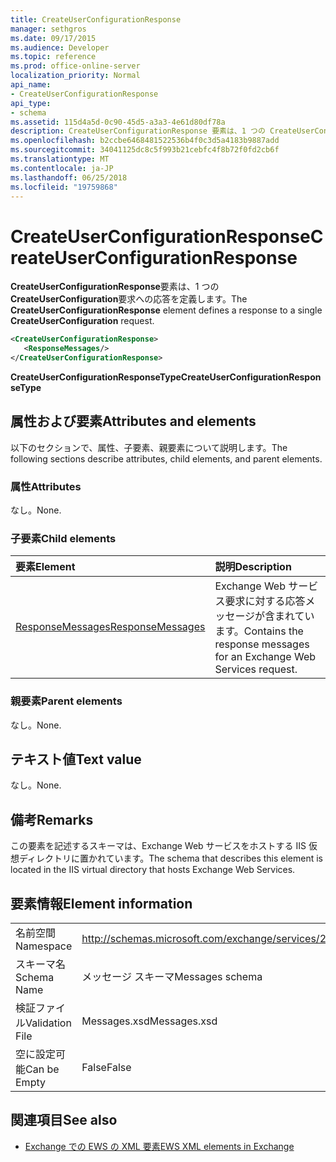 ```yaml
---
title: CreateUserConfigurationResponse
manager: sethgros
ms.date: 09/17/2015
ms.audience: Developer
ms.topic: reference
ms.prod: office-online-server
localization_priority: Normal
api_name:
- CreateUserConfigurationResponse
api_type:
- schema
ms.assetid: 115d4a5d-0c90-45d5-a3a3-4e61d80df78a
description: CreateUserConfigurationResponse 要素は、1 つの CreateUserConfiguration 要求への応答を定義します。
ms.openlocfilehash: b2ccbe6468481522536b4f0c3d5a4183b9887add
ms.sourcegitcommit: 34041125dc8c5f993b21cebfc4f8b72f0fd2cb6f
ms.translationtype: MT
ms.contentlocale: ja-JP
ms.lasthandoff: 06/25/2018
ms.locfileid: "19759868"
---
```

# <a name="createuserconfigurationresponse"></a><span data-ttu-id="23f07-103">CreateUserConfigurationResponse</span><span class="sxs-lookup"><span data-stu-id="23f07-103">CreateUserConfigurationResponse</span></span>

<span data-ttu-id="23f07-104">**CreateUserConfigurationResponse**要素は、1 つの**CreateUserConfiguration**要求への応答を定義します。</span><span class="sxs-lookup"><span data-stu-id="23f07-104">The **CreateUserConfigurationResponse** element defines a response to a single **CreateUserConfiguration** request.</span></span> 
  
```xml
<CreateUserConfigurationResponse>
   <ResponseMessages/>
</CreateUserConfigurationResponse>
```

 <span data-ttu-id="23f07-105">**CreateUserConfigurationResponseType**</span><span class="sxs-lookup"><span data-stu-id="23f07-105">**CreateUserConfigurationResponseType**</span></span>
## <a name="attributes-and-elements"></a><span data-ttu-id="23f07-106">属性および要素</span><span class="sxs-lookup"><span data-stu-id="23f07-106">Attributes and elements</span></span>

<span data-ttu-id="23f07-107">以下のセクションで、属性、子要素、親要素について説明します。</span><span class="sxs-lookup"><span data-stu-id="23f07-107">The following sections describe attributes, child elements, and parent elements.</span></span>
  
### <a name="attributes"></a><span data-ttu-id="23f07-108">属性</span><span class="sxs-lookup"><span data-stu-id="23f07-108">Attributes</span></span>

<span data-ttu-id="23f07-109">なし。</span><span class="sxs-lookup"><span data-stu-id="23f07-109">None.</span></span>
  
### <a name="child-elements"></a><span data-ttu-id="23f07-110">子要素</span><span class="sxs-lookup"><span data-stu-id="23f07-110">Child elements</span></span>

|<span data-ttu-id="23f07-111">**要素**</span><span class="sxs-lookup"><span data-stu-id="23f07-111">**Element**</span></span>|<span data-ttu-id="23f07-112">**説明**</span><span class="sxs-lookup"><span data-stu-id="23f07-112">**Description**</span></span>|
|:-----|:-----|
|[<span data-ttu-id="23f07-113">ResponseMessages</span><span class="sxs-lookup"><span data-stu-id="23f07-113">ResponseMessages</span></span>](responsemessages.md) <br/> |<span data-ttu-id="23f07-114">Exchange Web サービス要求に対する応答メッセージが含まれています。</span><span class="sxs-lookup"><span data-stu-id="23f07-114">Contains the response messages for an Exchange Web Services request.</span></span>  <br/> |
   
### <a name="parent-elements"></a><span data-ttu-id="23f07-115">親要素</span><span class="sxs-lookup"><span data-stu-id="23f07-115">Parent elements</span></span>

<span data-ttu-id="23f07-116">なし。</span><span class="sxs-lookup"><span data-stu-id="23f07-116">None.</span></span>
  
## <a name="text-value"></a><span data-ttu-id="23f07-117">テキスト値</span><span class="sxs-lookup"><span data-stu-id="23f07-117">Text value</span></span>

<span data-ttu-id="23f07-118">なし。</span><span class="sxs-lookup"><span data-stu-id="23f07-118">None.</span></span>
  
## <a name="remarks"></a><span data-ttu-id="23f07-119">備考</span><span class="sxs-lookup"><span data-stu-id="23f07-119">Remarks</span></span>

<span data-ttu-id="23f07-120">この要素を記述するスキーマは、Exchange Web サービスをホストする IIS 仮想ディレクトリに置かれています。</span><span class="sxs-lookup"><span data-stu-id="23f07-120">The schema that describes this element is located in the IIS virtual directory that hosts Exchange Web Services.</span></span>
  
## <a name="element-information"></a><span data-ttu-id="23f07-121">要素情報</span><span class="sxs-lookup"><span data-stu-id="23f07-121">Element information</span></span>

|||
|:-----|:-----|
|<span data-ttu-id="23f07-122">名前空間</span><span class="sxs-lookup"><span data-stu-id="23f07-122">Namespace</span></span>  <br/> |http://schemas.microsoft.com/exchange/services/2006/messages  <br/> |
|<span data-ttu-id="23f07-123">スキーマ名</span><span class="sxs-lookup"><span data-stu-id="23f07-123">Schema Name</span></span>  <br/> |<span data-ttu-id="23f07-124">メッセージ スキーマ</span><span class="sxs-lookup"><span data-stu-id="23f07-124">Messages schema</span></span>  <br/> |
|<span data-ttu-id="23f07-125">検証ファイル</span><span class="sxs-lookup"><span data-stu-id="23f07-125">Validation File</span></span>  <br/> |<span data-ttu-id="23f07-126">Messages.xsd</span><span class="sxs-lookup"><span data-stu-id="23f07-126">Messages.xsd</span></span>  <br/> |
|<span data-ttu-id="23f07-127">空に設定可能</span><span class="sxs-lookup"><span data-stu-id="23f07-127">Can be Empty</span></span>  <br/> |<span data-ttu-id="23f07-128">False</span><span class="sxs-lookup"><span data-stu-id="23f07-128">False</span></span>  <br/> |
   
## <a name="see-also"></a><span data-ttu-id="23f07-129">関連項目</span><span class="sxs-lookup"><span data-stu-id="23f07-129">See also</span></span>



- [<span data-ttu-id="23f07-130">Exchange での EWS の XML 要素</span><span class="sxs-lookup"><span data-stu-id="23f07-130">EWS XML elements in Exchange</span></span>](ews-xml-elements-in-exchange.md)

